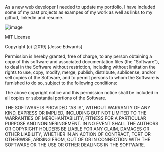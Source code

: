 As a new web developer I needed to update my portfolio. I have included some of my past projects as exampes of my work as well as links to my githud, linkedin and resume.


![image](https://user-images.githubusercontent.com/57024833/70496700-26881f00-1ad6-11ea-81a9-44f6b962ce36.png)



MIT License

Copyright (c) [2019] [Jesse Edwards]

Permission is hereby granted, free of charge, to any person obtaining a copy of this software and associated documentation files (the "Software"), to deal in the Software without restriction, including without limitation the rights to use, copy, modify, merge, publish, distribute, sublicense, and/or sell copies of the Software, and to permit persons to whom the Software is furnished to do so, subject to the following conditions:

The above copyright notice and this permission notice shall be included in all copies or substantial portions of the Software.

THE SOFTWARE IS PROVIDED "AS IS", WITHOUT WARRANTY OF ANY KIND, EXPRESS OR IMPLIED, INCLUDING BUT NOT LIMITED TO THE WARRANTIES OF MERCHANTABILITY, FITNESS FOR A PARTICULAR PURPOSE AND NONINFRINGEMENT. IN NO EVENT SHALL THE AUTHORS OR COPYRIGHT HOLDERS BE LIABLE FOR ANY CLAIM, DAMAGES OR OTHER LIABILITY, WHETHER IN AN ACTION OF CONTRACT, TORT OR OTHERWISE, ARISING FROM, OUT OF OR IN CONNECTION WITH THE SOFTWARE OR THE USE OR OTHER DEALINGS IN THE SOFTWARE.